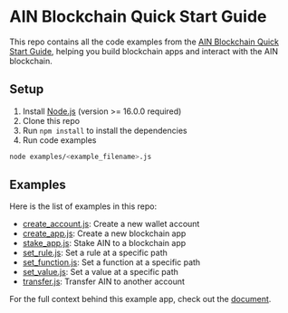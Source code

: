 # AIN Blockchain Quick Start Guide

This repo contains all the code examples from the [AIN Blockchain Quick Start Guide](https://docs.ainetwork.ai/ain-blockchain/developer-guide/getting-started), helping you build blockchain apps and interact with the AIN blockchain.

## Setup

1. Install [Node.js](https://nodejs.org) (version >= 16.0.0 required)
2. Clone this repo
3. Run `npm install` to install the dependencies
4. Run code examples
```bash
node examples/<example_filename>.js
```

## Examples 
Here is the list of examples in this repo:

- [create_account.js](examples/create_account.js): Create a new wallet account
- [create_app.js](examples/create_app.js): Create a new blockchain app
- [stake_app.js](examples/stake_app.js): Stake AIN to a blockchain app
- [set_rule.js](examples/set_rule.js): Set a rule at a specific path
- [set_function.js](examples/set_function.js): Set a function at a specific path
- [set_value.js](examples/set_value.js): Set a value at a specific path
- [transfer.js](examples/transfer.js): Transfer AIN to another account

For the full context behind this example app, check out the [document](https://docs.ainetwork.ai).
